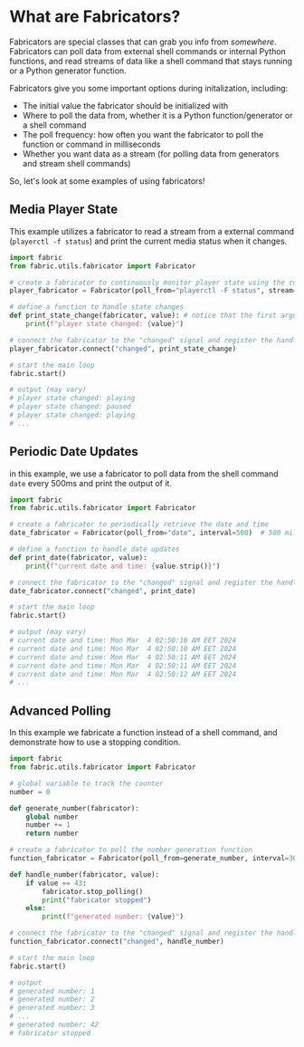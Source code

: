# What are Fabricators?
Fabricators are special classes that can grab you info from _somewhere_. Fabricators can poll data from external shell commands or internal Python functions, and read streams of data like a shell command that stays running or a Python generator function.

Fabricators give you some important options during initalization, including:

- The initial value the fabricator should be initialized with
- Where to poll the data from, whether it is a Python function/generator or a shell command
- The poll frequency: how often you want the fabricator to poll the function or command in milliseconds
- Whether you want data as a stream (for polling data from generators and stream shell commands)

So, let's look at some examples of using fabricators!

## Media Player State
This example utilizes a fabricator to read a stream from a external command (`playerctl -f status`) and print the current media status when it changes.

```python
import fabric
from fabric.utils.fabricator import Fabricator

# create a fabricator to continuously monitor player state using the command
player_fabricator = Fabricator(poll_from="playerctl -F status", stream=True)

# define a function to handle state changes
def print_state_change(fabricator, value): # notice that the first argument is the fabricator itself
    print(f"player state changed: {value}")

# connect the fabricator to the "changed" signal and register the handler
player_fabricator.connect("changed", print_state_change)

# start the main loop
fabric.start()

# output (may vary)
# player state changed: playing
# player state changed: paused
# player state changed: playing
# ...
```

## Periodic Date Updates
in this example, we use a fabricator to poll data from the shell command `date` every 500ms and print the output of it.
```python
import fabric
from fabric.utils.fabricator import Fabricator

# create a fabricator to periodically retrieve the date and time
date_fabricator = Fabricator(poll_from="date", interval=500)  # 500 milliseconds

# define a function to handle date updates
def print_date(fabricator, value):
    print(f"current date and time: {value.strip()}")

# connect the fabricator to the "changed" signal and register the handler
date_fabricator.connect("changed", print_date)

# start the main loop
fabric.start()

# output (may vary)
# current date and time: Mon Mar  4 02:50:10 AM EET 2024
# current date and time: Mon Mar  4 02:50:10 AM EET 2024
# current date and time: Mon Mar  4 02:50:11 AM EET 2024
# current date and time: Mon Mar  4 02:50:11 AM EET 2024
# current date and time: Mon Mar  4 02:50:12 AM EET 2024
# ...
```

## Advanced Polling
In this example we fabricate a function instead of a shell command, and demonstrate how to use a stopping condition.
```python
import fabric
from fabric.utils.fabricator import Fabricator

# global variable to track the counter
number = 0

def generate_number(fabricator):
    global number
    number += 1
    return number

# create a fabricator to poll the number generation function
function_fabricator = Fabricator(poll_from=generate_number, interval=300)  # 300 milliseconds

def handle_number(fabricator, value):
    if value == 43:
        fabricator.stop_polling()
        print("fabricator stopped")
    else:
        print(f"generated number: {value}")

# connect the fabricator to the "changed" signal and register the handler
function_fabricator.connect("changed", handle_number)

# start the main loop
fabric.start()

# output
# generated number: 1
# generated number: 2
# generated number: 3
# ...
# generated number: 42
# fabricator stopped
```
